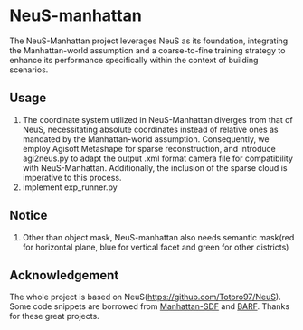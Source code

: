 # NeuS-manhattan
The NeuS-Manhattan project leverages NeuS as its foundation, integrating the Manhattan-world assumption and a coarse-to-fine training strategy to enhance its performance specifically within the context of building scenarios.

## Usage
1. The coordinate system utilized in NeuS-Manhattan diverges from that of NeuS, necessitating absolute coordinates instead of relative ones as mandated by the Manhattan-world assumption. Consequently, we employ Agisoft Metashape for sparse reconstruction, and introduce agi2neus.py to adapt the output .xml format camera file for compatibility with NeuS-Manhattan. Additionally, the inclusion of the sparse cloud is imperative to this process.
2. implement exp_runner.py

## Notice
1. Other than object mask, NeuS-manhattan also needs semantic mask(red for horizontal plane, blue for vertical facet and green for other districts) 

## Acknowledgement

The whole project is based on NeuS(https://github.com/Totoro97/NeuS). Some code snippets are borrowed from [Manhattan-SDF](https://github.com/zju3dv/manhattan_sdf) and [BARF](https://github.com/chenhsuanlin/bundle-adjusting-NeRF). Thanks for these great projects.
